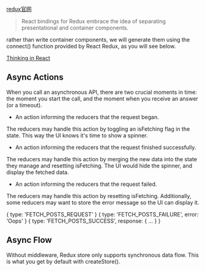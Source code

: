 [redux官网](https://redux.js.org/docs/basics/UsageWithReact.html)

> React bindings for Redux embrace the idea of separating presentational and container components. 

rather than write container components, we will generate them using the connect() function provided by React Redux, as you will see below.

[Thinking in React](https://reactjs.org/docs/thinking-in-react.html)


## Async Actions
When you call an asynchronous API, there are two crucial moments in time: the moment you start the call, and the moment when you receive an answer (or a timeout).

* An action informing the reducers that the request began.

The reducers may handle this action by toggling an isFetching flag in the state. This way the UI knows it's time to show a spinner.

* An action informing the reducers that the request finished successfully.

The reducers may handle this action by merging the new data into the state they manage and resetting isFetching. The UI would hide the spinner, and display the fetched data.

* An action informing the reducers that the request failed.

The reducers may handle this action by resetting isFetching. Additionally, some reducers may want to store the error message so the UI can display it.


{ type: 'FETCH_POSTS_REQUEST' }
{ type: 'FETCH_POSTS_FAILURE', error: 'Oops' }
{ type: 'FETCH_POSTS_SUCCESS', response: { ... } }

## Async Flow
Without middleware, Redux store only supports synchronous data flow. This is what you get by default with createStore().




